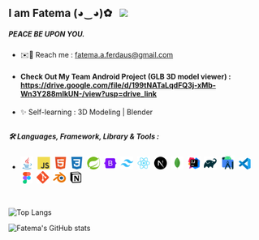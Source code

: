 ## I am Fatema (◕‿◕)✿ &nbsp;&nbsp;![](https://komarev.com/ghpvc/?username=Fatema-A-Ferdaus-Ananna&color=4cc9f0&label=Views)
##### PEACE BE UPON YOU.

<!--
**Fatema-A-Ferdaus-Ananna/Fatema-A-Ferdaus-Ananna** is a ✨ _special_ ✨ repository because its `README.md` (this file) appears on your GitHub profile. 0969DA-->

- ✉️💬 Reach me : fatema.a.ferdaus@gmail.com

- #### Check Out My Team Android Project  (GLB 3D model viewer) :  https://drive.google.com/file/d/199tNATaLqdFQ3j-xMb-Wn3Y288mlkUN-/view?usp=drive_link
- ✨ Self-learning : 3D Modeling | Blender
##
##### 🛠️ Languages, Framework, Library & Tools :
- <div>
  <img src="https://github.com/devicons/devicon/blob/master/icons/java/java-original.svg" title="Java" alt="Java" width="25" height="25"/>&nbsp;
  <img src="https://github.com/devicons/devicon/blob/master/icons/javascript/javascript-original.svg" title="JavaScript" alt="JavaScript" width="25" height="25"/>&nbsp;
  <img src="https://github.com/devicons/devicon/blob/master/icons/html5/html5-original.svg" title="HTML5" alt="HTML" width="25" height="25"/>&nbsp;
  <img src="https://github.com/devicons/devicon/blob/master/icons/css3/css3-plain.svg"  title="CSS3" alt="CSS" width="25" height="25"/>&nbsp; 
  <img src="https://github.com/devicons/devicon/blob/master/icons/spring/spring-original.svg" title="Spring" alt="Spring" width="25" height="25"/>&nbsp;
  <img src="https://github.com/devicons/devicon/blob/master/icons/bootstrap/bootstrap-original.svg" title="Bootstrap" alt="Bootstrap" width="25" height="25"/>&nbsp;
  <img src="https://github.com/devicons/devicon/blob/master/icons/tailwindcss/tailwindcss-original.svg" title="Tailwindcss" alt="Tailwindcss" width="25" height="25"/>&nbsp; 
  <img src="https://github.com/devicons/devicon/blob/master/icons/react/react-original.svg" title="React" alt="React" width="25" height="25"/>&nbsp;
  <img src="https://github.com/devicons/devicon/blob/master/icons/nextjs/nextjs-original.svg" title="Next.js" alt="Next.js" width="25" height="25"/>&nbsp;
  <img src="https://github.com/devicons/devicon/blob/master/icons/mongodb/mongodb-original.svg" title="MongoDB" alt="MongoDB" width="25" height="25"/>&nbsp;
  <img src="https://github.com/devicons/devicon/blob/master/icons/intellij/intellij-original.svg" title="Intellij" alt="Intellij" width="25" height="25"/>&nbsp;
  <img src="https://github.com/devicons/devicon/blob/master/icons/gradle/gradle-original.svg" title="Gradle" alt="Gradle" width="25" height="25"/>&nbsp;
  <img src="https://github.com/devicons/devicon/blob/master/icons/androidstudio/androidstudio-original.svg" title="Androidstudio" alt="Androidstudio" width="28" height="28"/>&nbsp;
  <img src="https://github.com/devicons/devicon/blob/master/icons/vscode/vscode-original.svg" title="Vscode" alt="Vscode" width="23" height="23"/>&nbsp; 
  <img src="https://github.com/devicons/devicon/blob/master/icons/figma/figma-original.svg" title="Figma" alt="Figma" width="23" height="23"/>&nbsp; 
  <img src="https://github.com/devicons/devicon/blob/master/icons/git/git-original.svg" title="Git" alt="Git" width="25" height="25"/>&nbsp; 
  <img src="https://github.com/devicons/devicon/blob/master/icons/blender/blender-original.svg" title="Git" alt="Git" width="25" height="25"/>&nbsp; 
  <img src="https://github.com/devicons/devicon/blob/master/icons/notion/notion-original.svg" title="Notion" alt="Notion" width="25" height="25"/>&nbsp;
</div><br>

![Top Langs](https://github-readme-stats.vercel.app/api/top-langs/?username=Fatema-A-Ferdaus-Ananna&layout=compact&bg_color=00000000&title_color=4cc9f0&border_color=4cc9f0&icon_color=4cc9f0&text_color=00000&card_width=600)

![Fatema's GitHub stats](https://github-readme-stats.vercel.app/api?username=Fatema-A-Ferdaus-Ananna&show_icons=true&bg_color=00000000&title_color=4cc9f0&border_color=4cc9f0&icon_color=4cc9f0&text_color=00000&card_width=600)  

<!--![GitHub Streak](https://streak-stats.demolab.com?user=Fatema-A-Ferdaus-Ananna&theme=transparent&border_radius=4.4&mode=weekly&border=730ecc&background=EBEBEB00&card_width=600&currStreakNum=8e7cc3&ring=8e7cc3&fire=8e7cc3&dates=8e7cc3&currStreakLabel=0969DA&sideNums=0969DA&sideLabels=0969DA)-->

